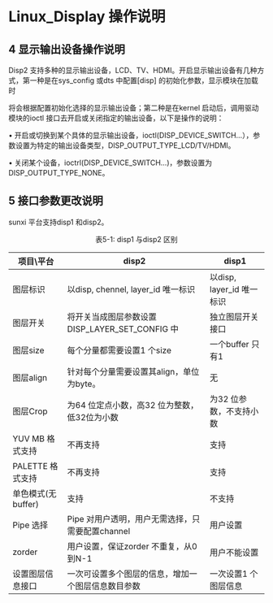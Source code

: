 # Linux_Display 操作说明
## 4 显示输出设备操作说明

Disp2 支持多种的显示输出设备，LCD、TV、HDMI。开启显示输出设备有几种方式，第一种是在sys_config 或dts 中配置[disp] 的初始化参数，显示模块在加载时

将会根据配置初始化选择的显示输出设备；第二种是在kernel 启动后，调用驱动模块的ioctl 接口去开启或关闭指定的输出设备，以下是操作的说明：

• 开启或切换到某个具体的显示输出设备，ioctl(DISP_DEVICE_SWITCH…），参数设置为特定的输出设备类型，DISP_OUTPUT_TYPE_LCD/TV/HDMI。

• 关闭某个设备，ioctrl(DISP_DEVICE_SWITCH…)，参数设置为DISP_OUTPUT_TYPE_NONE。

## 5 接口参数更改说明

sunxi 平台支持disp1 和disp2。

<center>表5-1: disp1 与disp2 区别</center>

| 项目\平台          | disp2                                              | disp1                     |
| ------------------ | -------------------------------------------------- | ------------------------- |
| 图层标识           | 以disp, chennel, layer_id 唯一标识                 | 以disp, layer_id 唯一标识 |
| 图层开关           | 将开关当成图层参数设置DISP_LAYER_SET_CONFIG 中     | 独立图层开关接口          |
| 图层size           | 每个分量都需要设置1 个size                         | 一个buffer 只有1          |
| 图层align          | 针对每个分量需要设置其align，单位为byte。          | 无                        |
| 图层Crop           | 为64 位定点小数，高32 位为整数，低32位为小数       | 为32 位参数，不支持小数   |
| YUV MB 格式支持    | 不再支持                                           | 支持                      |
| PALETTE 格式支持   | 不再支持                                           | 支持                      |
| 单色模式(无buffer) | 支持                                               | 不支持                    |
| Pipe 选择          | Pipe 对用户透明，用户无需选择，只需要配置channel   | 用户设置                  |
| zorder             | 用户设置，保证zorder 不重复，从0 到N-1             | 用户不能设置              |
| 设置图层信息接口   | 一次可设置多个图层的信息，增加一个图层信息数目参数 | 一次设置1 个图层信息      |
